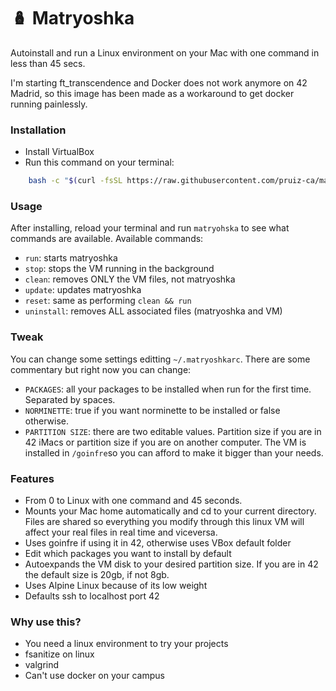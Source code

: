# 🪆 Matryoshka
Autoinstall and run a Linux environment on your Mac with one command in less than 45 secs.

I'm starting ft_transcendence and Docker does not work anymore on 42 Madrid, so this image has been made as a workaround to get docker running painlessly.

### Installation
- Install VirtualBox
- Run this command on your terminal:

```bash
    bash -c "$(curl -fsSL https://raw.githubusercontent.com/pruiz-ca/matryoshka/main/install.sh)"
```

### Usage
After installing, reload your terminal and run ```matryohska``` to see what commands are available.
Available commands:
 - ```run```: starts matryoshka
 - ```stop```: stops the VM running in the background
 - ```clean```: removes ONLY the VM files, not matryoshka
 - ```update```: updates matryoshka
 - ```reset```: same as performing ```clean && run```
 - ```uninstall```: removes ALL associated files (matryoshka and VM)

### Tweak
You can change some settings editting ```~/.matryoshkarc```. There are some commentary but right now you can change:
 - ```PACKAGES```: all your packages to be installed when run for the first time. Separated by spaces.
 - ```NORMINETTE```: true if you want norminette to be installed or false otherwise.
 - ```PARTITION SIZE```: there are two editable values. Partition size if you are in 42 iMacs or partition size if you are on another computer. The VM is installed in ```/goinfre```so you can afford to make it bigger than your needs.

### Features
 - From 0 to Linux with one command and 45 seconds.
 - Mounts your Mac home automatically and cd to your current directory. Files are shared so everything you modify through this linux VM will affect your real files in real time and viceversa.
 - Uses goinfre if using it in 42, otherwise uses VBox default folder
 - Edit which packages you want to install by default
 - Autoexpands the VM disk to your desired partition size. If you are in 42 the default size is 20gb, if not 8gb.
 - Uses Alpine Linux because of its low weight
 - Defaults ssh to localhost port 42

### Why use this?
 - You need a linux environment to try your projects
 - fsanitize on linux
 - valgrind
 - Can't use docker on your campus
